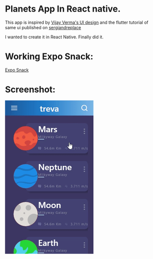# Planets App In React native.

This app is inspired by [Vijay Verma's UI design](https://www.uplabs.com/posts/space-travel-ui) and the flutter tutorial of same ui published on [sergiandreplace](https://sergiandreplace.com/planets-flutter-from-design-to-app/)

I wanted to create it in React Native. Finally did it.

# Working Expo Snack:

[Expo Snack](https://snack.expo.io/@xeteke8423/planetsappreactnative)

# Screenshot:

![](assets/planets.gif)
